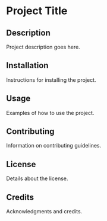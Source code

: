 # Project Title

## Description
Project description goes here.

## Installation
Instructions for installing the project.

## Usage
Examples of how to use the project.

## Contributing
Information on contributing guidelines.

## License
Details about the license.

## Credits
Acknowledgments and credits.
